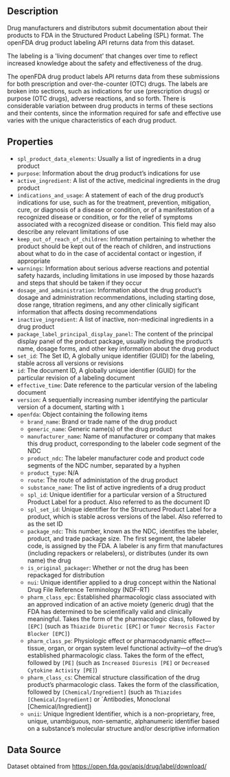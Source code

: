 ## Description

Drug manufacturers and distributors submit documentation about their products to FDA in the Structured Product Labeling (SPL) format. The openFDA drug product labeling API returns data from this dataset.

The labeling is a 'living document' that changes over time to reflect increased knowledge about the safety and effectiveness of the drug.

The openFDA drug product labels API returns data from these submissions for both prescription and over-the-counter (OTC) drugs. The labels are broken into sections, such as indications for use (prescription drugs) or purpose (OTC drugs), adverse reactions, and so forth. There is considerable variation between drug products in terms of these sections and their contents, since the information required for safe and effective use varies with the unique characteristics of each drug product.

## Properties

- `spl_product_data_elements`: Usually a list of ingredients in a drug product
- `purpose`: Information about the drug product’s indications for use
- `active_ingredient`: A list of the active, medicinal ingredients in the drug product
- `indications_and_usage`: A statement of each of the drug product’s indications for use, such as for the treatment, prevention, mitigation, cure, or diagnosis of a disease or condition, or of a manifestation of a recognized disease or condition, or for the relief of symptoms associated with a recognized disease or condition. This field may also describe any relevant limitations of use
- `keep_out_of_reach_of_children`: Information pertaining to whether the product should be kept out of the reach of children, and instructions about what to do in the case of accidental contact or ingestion, if appropriate
- `warnings`: Information about serious adverse reactions and potential safety hazards, including limitations in use imposed by those hazards and steps that should be taken if they occur
- `dosage_and_administration`: Information about the drug product’s dosage and administration recommendations, including starting dose, dose range, titration regimens, and any other clinically sigificant information that affects dosing recommendations
- `inactive_ingredient`: A list of inactive, non-medicinal ingredients in a drug product
- `package_label_principal_display_panel`: The content of the principal display panel of the product package, usually including the product’s name, dosage forms, and other key information about the drug product
- `set_id`: The Set ID, A globally unique identifier (GUID) for the labeling, stable across all versions or revisions
- `id`: The document ID, A globally unique identifier (GUID) for the particular revision of a labeling document
- `effective_time`: Date reference to the particular version of the labeling document
- `version`: A sequentially increasing number identifying the particular version of a document, starting with `1`
- `openfda`: Object containing the following items
    - `brand_name`: Brand or trade name of the drug product
    - `generic_name`: Generic name(s) of the drug product
    - `manufacturer_name`: Name of manufacturer or company that makes this drug product, corresponding to the labeler code segment of the NDC
    - `product_ndc`: The labeler manufacturer code and product code segments of the NDC number, separated by a hyphen
    - `product_type`: N/A
    - `route`: The route of administation of the drug product
    - `substance_name`: The list of active ingredients of a drug product
    - `spl_id`: Unique identifier for a particular version of a Structured Product Label for a product. Also referred to as the document ID
    - `spl_set_id`: Unique identifier for the Structured Product Label for a product, which is stable across versions of the label. Also referred to as the set ID
    - `package_ndc`: This number, known as the NDC, identifies the labeler, product, and trade package size. The first segment, the labeler code, is assigned by the FDA. A labeler is any firm that manufactures (including repackers or relabelers), or distributes (under its own name) the drug
    - `is_original_packager`: Whether or not the drug has been repackaged for distribution
    - `nui`: Unique identifier applied to a drug concept within the National Drug File Reference Terminology (NDF-RT)
    - `pharm_class_epc`: Established pharmacologic class associated with an approved indication of an active moiety (generic drug) that the FDA has determined to be scientifically valid and clinically meaningful. Takes the form of the pharmacologic class, followed by `[EPC]` (such as `Thiazide Diuretic [EPC]` or `Tumor Necrosis Factor Blocker [EPC]`)
    - `pharm_class_pe`: Physiologic effect or pharmacodynamic effect—tissue, organ, or organ system level functional activity—of the drug’s established pharmacologic class. Takes the form of the effect, followed by `[PE]` (such as `Increased Diuresis [PE]` or `Decreased Cytokine Activity [PE]`)
    - `pharm_class_cs`: Chemical structure classification of the drug product’s pharmacologic class. Takes the form of the classification, followed by `[Chemical/Ingredient]` (such as `Thiazides [Chemical/Ingredient]` or `Antibodies, Monoclonal [Chemical/Ingredient])
    - `unii`: Unique Ingredient Identifier, which is a non-proprietary, free, unique, unambiguous, non-semantic, alphanumeric identifier based on a substance’s molecular structure and/or descriptive information

## Data Source

Dataset obtained from https://open.fda.gov/apis/drug/label/download/